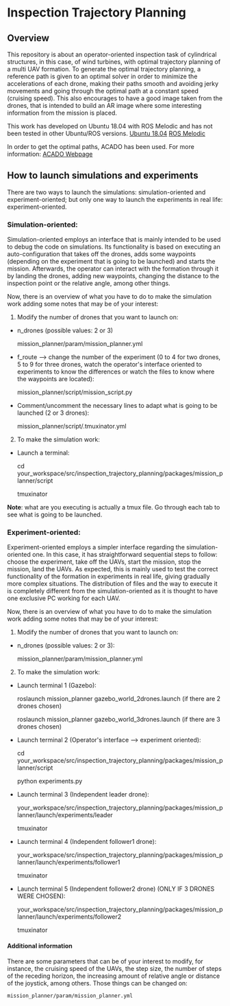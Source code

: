 # Inspection Trajectory Planning
## Overview
This repository is about an operator-oriented inspection task of cylindrical structures, in this case, of wind turbines, with optimal trajectory planning of a multi UAV formation. To generate the optimal trajectory planning, a reference path is given to an optimal solver in order to minimize the accelerations of each drone, making their paths smooth and avoiding jerky movements and going through the optimal path at a constant speed (cruising speed). This also encourages to have a good image taken from the drones, that is intended to build an AR image where some interesting information from the mission is placed.

This work has developed on Ubuntu 18.04 with ROS Melodic and has not been tested in other Ubuntu/ROS versions.
[Ubuntu 18.04](https://releases.ubuntu.com/18.04.5/)
[ROS Melodic](wiki.ros.org/melodic)

In order to get the optimal paths, ACADO has been used. For more information:
[ACADO Webpage](https://acado.github.io/)

## How to launch simulations and experiments
There are two ways to launch the simulations: simulation-oriented and experiment-oriented; but only one way to launch the experiments in real life: experiment-oriented.

### Simulation-oriented:
Simulation-oriented employs an interface that is mainly intended to be used to debug the code on simulations. Its functionality is based on executing an auto-configuration that takes off the drones, adds some waypoints (depending on the experiment that is going to be launched) and starts the mission. Afterwards, the operator can interact with the formation through it by landing the drones, adding new waypoints, changing the distance to the inspection point or the relative angle, among other things.

Now, there is an overview of what you have to do to make the simulation work adding some notes that may be of your interest:

1. Modify the number of drones that you want to launch on:
* n_drones (possible values: 2 or 3)

    mission_planner/param/mission_planner.yml
    
* f_route --> change the number of the experiment (0 to 4 for two drones, 5 to 9 for three drones, watch the operator's interface oriented to experiments to know the differences or watch the files to know where the waypoints are located):

    mission_planner/script/mission_script.py

* Comment/uncomment the necessary lines to adapt what is going to be launched (2 or 3 drones):

    mission_planner/script/.tmuxinator.yml

2. To make the simulation work:
* Launch a terminal:

    cd your_workspace/src/inspection_trajectory_planning/packages/mission_planner/script

    tmuxinator

**Note**: what are you executing is actually a tmux file. Go through each tab to see what is going to be launched.

### Experiment-oriented:
Experiment-oriented employs a simpler interface regarding the simulation-oriented one. In this case, it has straightforward sequential steps to follow: choose the experiment, take off the UAVs, start the mission, stop the mission, land the UAVs. As expected, this is mainly used to test the correct functionality of the formation in experiments in real life, giving gradually more complex situations. The distribution of files and the way to execute it is completely different from the simulation-oriented as it is thought to have one exclusive PC working for each UAV.

Now, there is an overview of what you have to do to make the simulation work adding some notes that may be of your interest:

1. Modify the number of drones that you want to launch on:
* n_drones (possible values: 2 or 3):

    mission_planner/param/mission_planner.yml

2. To make the simulation work:
* Launch terminal 1 (Gazebo):

    roslaunch mission_planner gazebo_world_2drones.launch (if there are 2 drones chosen)

    roslaunch mission_planner gazebo_world_3drones.launch (if there are 3 drones chosen)

* Launch terminal 2 (Operator's interface --> experiment oriented):

    cd your_workspace/src/inspection_trajectory_planning/packages/mission_planner/script

    python experiments.py

* Launch terminal 3 (Independent leader drone):

    your_workspace/src/inspection_trajectory_planning/packages/mission_planner/launch/experiments/leader

    tmuxinator
    
* Launch terminal 4 (Independent follower1 drone):

    your_workspace/src/inspection_trajectory_planning/packages/mission_planner/launch/experiments/follower1

    tmuxinator
    
* Launch terminal 5 (Independent follower2 drone) (ONLY IF 3 DRONES WERE CHOSEN):

    your_workspace/src/inspection_trajectory_planning/packages/mission_planner/launch/experiments/follower2

    tmuxinator

#### Additional information
There are some parameters that can be of your interest to modify, for instance, the cruising speed of the UAVs, the step size, the number of steps of the receding horizon, the increasing amount of relative angle or distance of the joystick, among others. Those things can be changed on:

    mission_planner/param/mission_planner.yml

